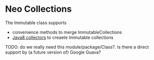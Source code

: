 Neo Collections
==========

The Immutable class supports
- convenience methods to merge ImmutableCollections
- [Java8 collectors](https://docs.oracle.com/javase/8/docs/api/java/util/stream/Collector.html) to creaete Immutable collections

TODO: do we really need this module/package/Class?. Is there a direct support by (a future version of) Google Guava?



